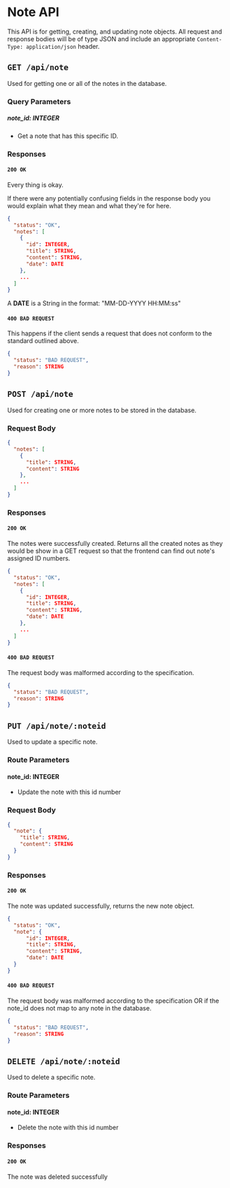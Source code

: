 # Note API

This API is for getting, creating, and updating note objects. All request and response bodies will be of type JSON and include an
appropriate `Content-Type: application/json` header.

## `GET /api/note`

Used for getting one or all of the notes in the database.

### Query Parameters

##### note_id: INTEGER

- Get a note that has this specific ID.

### Responses

#### `200 OK`

Every thing is okay.

If there were any potentially confusing fields in the response body you
would explain what they mean and what they're for here.

```json
{
  "status": "OK",
  "notes": [
    {
      "id": INTEGER,
      "title": STRING,
      "content": STRING,
      "date": DATE
    },
    ...
  ]
}
```

A **DATE** is a String in the format: "MM-DD-YYYY HH:MM:ss"


#### `400 BAD REQUEST`

This happens if the client sends a request that does not conform to the standard 
outlined above.

```json
{
  "status": "BAD REQUEST",
  "reason": STRING
}
```


## `POST /api/note`

Used for creating one or more notes to be stored in the database.

### Request Body

```json
{
  "notes": [
    {
      "title": STRING,
      "content": STRING
    },
    ...
  ]
}
```

### Responses

#### `200 OK`

The notes were successfully created. Returns all the created notes as they would be show in a GET request so that the frontend can find out note's assigned ID numbers.

```json
{
  "status": "OK",
  "notes": [
    {
      "id": INTEGER,
      "title": STRING,
      "content": STRING,
      "date": DATE
    },
    ...
  ]
}
```

#### `400 BAD REQUEST`

The request body was malformed according to the specification.

```json
{
  "status": "BAD REQUEST",
  "reason": STRING
}
```


## `PUT /api/note/:noteid`

Used to update a specific note.

### Route Parameters

#### note_id: INTEGER

- Update the note with this id number

### Request Body

```json
{
  "note": {
    "title": STRING,
    "content": STRING
  }
}
```

### Responses

#### `200 OK`

The note was updated successfully, returns the new note object.

```json
{
  "status": "OK",
  "note": {
      "id": INTEGER,
      "title": STRING,
      "content": STRING,
      "date": DATE
  }
}
```

#### `400 BAD REQUEST`

The request body was malformed according to the specification OR if the note_id does not map to any note in the database.

```json
{
  "status": "BAD REQUEST",
  "reason": STRING
}
```

## `DELETE /api/note/:noteid`

Used to delete a specific note.

### Route Parameters

#### note_id: INTEGER

- Delete the note with this id number

### Responses

#### `200 OK`

The note was deleted successfully






